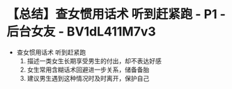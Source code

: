# 【总结】查女惯用话术 听到赶紧跑 - P1 - 后台女友 - BV1dL411M7v3

-   查女惯用话术 听到赶紧跑
    1.  描述一类女生长期享受男生的付出，却不表达好感
    2.  女生常用含糊话术回避进一步关系，储备备胎
    3.  建议男生遇到这种情况时及时离开，保护自己